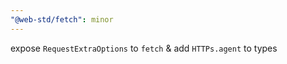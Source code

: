 ```yaml
---
"@web-std/fetch": minor
---
```


expose `RequestExtraOptions` to `fetch` & add `HTTPs.agent` to types
